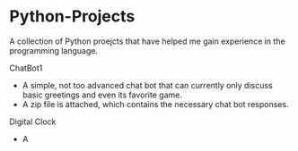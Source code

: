 # Python-Projects
A collection of Python proejcts that have helped me gain experience in the programming language.

ChatBot1
- A simple, not too advanced chat bot that can currently only discuss basic greetings and even its favorite game.
- A zip file is attached, which contains the necessary chat bot responses.

Digital Clock
- A
